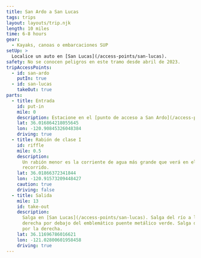 ```yaml
---
title: San Ardo a San Lucas
tags: trips
layout: layouts/trip.njk
length: 10 miles
time: 6-8 hours
gear:
  - Kayaks, canoas o embarcaciones SUP
setUp: >
  Localice un auto en [San Lucas](/access-points/san-lucas).
safety: No se conocen peligros en este tramo desde abril de 2023.
tripAccessPoints:
  - id: san-ardo
    putIn: true
  - id: san-lucas
    takeOut: true
parts:
  - title: Entrada
    id: put-in
    mile: 0
    description: Estacione en el [punto de acceso a San Ardo](/access-points/san-ardo).
    lat: 36.016864218055645
    lon: -120.90845326048384
    driving: true
  - title: Rabión de clase I
    id: riffle
    mile: 0.5
    description:
      Un rabión menor es la corriente de agua más grande que verá en el
      recorrido.
    lat: 36.01866372341844
    lon: -120.91573209448427
    caution: true
    driving: false
  - title: Salida
    mile: 13
    id: take-out
    description:
      Salga en [San Lucas](/access-points/san-lucas). Salga del río a la
      derecha por debajo del emblemático puente metálico verde. Salga del río
      por la derecha.
    lat: 36.11696786016621
    lon: -121.02800601958458
    driving: true
---
```

